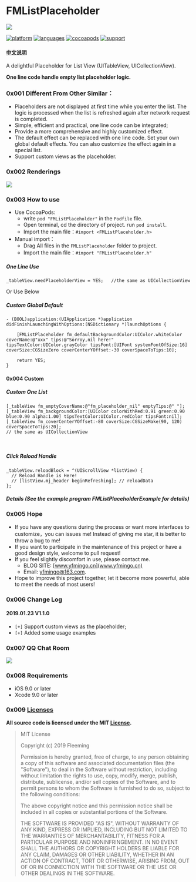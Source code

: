 # FMListPlaceholder
![](https://ws1.sinaimg.cn/large/006tNc79gy1fz8ipkdw88j30va0b4q48.jpg)

[![platform](https://img.shields.io/badge/platform-iOS-blue.svg?style=plastic)](#)
[![languages](https://img.shields.io/badge/language-objective--c-blue.svg)](#) 
[![cocoapods](https://img.shields.io/badge/cocoapods-supported-4BC51D.svg?style=plastic)](https://cocoapods.org/pods/FMListPlaceholder)
[![support](https://img.shields.io/badge/support-iOS9%2B-orange.svg)](#) 

#### [**中文说明**](https://github.com/yfming93/FMListPlaceholder/blob/master/README_Chinese.md)


A delightful Placeholder for List View (UITableView, UICollectionView).

**One line code handle empty list placeholder logic.**

### 0x001 Different From Other Similar：

- Placeholders are not displayed at first time while you enter the list. The logic is processed when the list is refreshed again after network request is completed.
- Simple, efficient and practical, one line code can be integrated;
- Provide a more comprehensive and highly customized effect.
- The default effect can be replaced with one line code. Set your own global default effects. You can also customize the effect again in a special list.
- Support custom views as the placeholder.

### 0x002 Renderings
![](https://ws1.sinaimg.cn/large/006tNc79gy1fz8jghf5d0g30hj0dsx6p.gif)


### 0x003 How to use
- Use CocoaPods:
    - write `pod "FMListPlaceholder"` in the `Podfile` file.
    - Open terminal, cd the directory of project. run `pod install`.
    - Import the main file：`#import <FMListPlaceholder.h>`
- Manual import：
    - Drag All files in the `FMListPlaceholder` folder to project.
    - Import the main file：`#import "FMListPlaceholder.h"`


##### One Line Use 
    _tableView.needPlaceholderView = YES;   //the same as UICollectionView
    

Or Use Below
##### Custom Global Default

``` objc
- (BOOL)application:(UIApplication *)application didFinishLaunchingWithOptions:(NSDictionary *)launchOptions {
    
    [FMListPlaceholder fm_defaultBackgroundColor:UIColor.whiteColor coverName:@"xxx" tips:@"Sorroy,nil here!" tipsTextColor:UIColor.grayColor tipsFont:[UIFont systemFontOfSize:16] coverSize:CGSizeZero coverCenterYOffset:-30 coverSpaceToTips:10];

    return YES;
}
```
#### 0x004 Custom
##### Custom One List 

``` objc
[_tableView fm_emptyCoverName:@"fm_placeholder_nil" emptyTips:@" "];
[_tableView fm_backgroundColor:[UIColor colorWithRed:0.91 green:0.90 blue:0.90 alpha:1.00] tipsTextColor:UIColor.redColor tipsFont:nil];
[_tableView fm_coverCenterYOffset:-80 coverSize:CGSizeMake(90, 120) coverSpaceToTips:20];
// the same as UICollectionView
```
<br/>

##### Click Reload Handle

``` objc
_tableView.reloadBlock = ^(UIScrollView *listView) {
  // Reload Handle is Here!
  // [listView.mj_header beginRefreshing]; // reloadData
};
```
##### Details (See the example program FMListPlaceholderExample for details)


### 0x005 Hope
- If you have any questions during the process or want more interfaces to customize，you can issues me!
Instead of giving me star, it is better to throw a bug to me!
- If you want to participate in the maintenance of this project or have a good design style, welcome to pull request!
- If you feel slightly discomfort in use, please contact me. 
    - BLOG SITE: [www.yfmingo.cn](www.yfmingo.cn)  
    - Email: yfmingo@163.com.
- Hope to improve this project together, let it become more powerful, able to meet the needs of most users!

### 0x006 Change Log
#### 2019.01.23 V1.1.0

- `[+]` Support custom views as the placeholder;
- `[+]` Added some usage examples

### 0x007 QQ Chat Room
![](https://ws3.sinaimg.cn/small/006tNc79gy1fz8aavckscj30f10kl0us.jpg)

### 0x008 Requirements
- iOS 9.0 or later
- Xcode 9.0 or later

### 0x009 [Licenses](https://github.com/yfming93/FMListPlaceholder/blob/master/LICENSE)
**All source code is licensed under the MIT [License](https://github.com/yfming93/FMListPlaceholder/blob/master/LICENSE).**


> MIT License
> 
> Copyright (c) 2019 Fleeming
> 
> Permission is hereby granted, free of charge, to any person obtaining a copy
> of this software and associated documentation files (the "Software"), to deal
> in the Software without restriction, including without limitation the rights
> to use, copy, modify, merge, publish, distribute, sublicense, and/or sell
> copies of the Software, and to permit persons to whom the Software is
> furnished to do so, subject to the following conditions:
> 
> The above copyright notice and this permission notice shall be included in all
> copies or substantial portions of the Software.
> 
> THE SOFTWARE IS PROVIDED "AS IS", WITHOUT WARRANTY OF ANY KIND, EXPRESS OR
> IMPLIED, INCLUDING BUT NOT LIMITED TO THE WARRANTIES OF MERCHANTABILITY,
> FITNESS FOR A PARTICULAR PURPOSE AND NONINFRINGEMENT. IN NO EVENT SHALL THE
> AUTHORS OR COPYRIGHT HOLDERS BE LIABLE FOR ANY CLAIM, DAMAGES OR OTHER
> LIABILITY, WHETHER IN AN ACTION OF CONTRACT, TORT OR OTHERWISE, ARISING FROM,
> OUT OF OR IN CONNECTION WITH THE SOFTWARE OR THE USE OR OTHER DEALINGS IN THE
> SOFTWARE.

